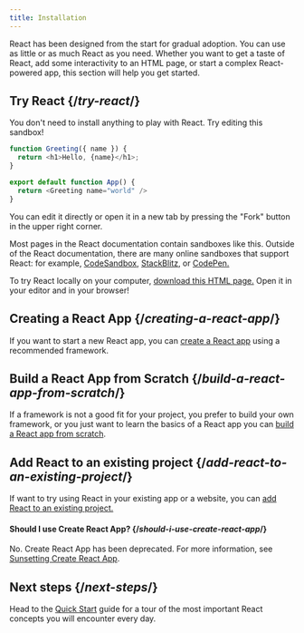 ```yaml
---
title: Installation
---
```


<Intro>

React has been designed from the start for gradual adoption. You can use as little or as much React as you need. Whether you want to get a taste of React, add some interactivity to an HTML page, or start a complex React-powered app, this section will help you get started.

</Intro>

## Try React {/*try-react*/}

You don't need to install anything to play with React. Try editing this sandbox!

<Sandpack>

```js
function Greeting({ name }) {
  return <h1>Hello, {name}</h1>;
}

export default function App() {
  return <Greeting name="world" />
}
```

</Sandpack>

You can edit it directly or open it in a new tab by pressing the "Fork" button in the upper right corner.

Most pages in the React documentation contain sandboxes like this. Outside of the React documentation, there are many online sandboxes that support React: for example, [CodeSandbox](https://codesandbox.io/s/new), [StackBlitz](https://stackblitz.com/fork/react), or [CodePen.](https://codepen.io/pen?template=QWYVwWN)

To try React locally on your computer, [download this HTML page.](https://gist.githubusercontent.com/gaearon/0275b1e1518599bbeafcde4722e79ed1/raw/db72dcbf3384ee1708c4a07d3be79860db04bff0/example.html) Open it in your editor and in your browser!

## Creating a React App {/*creating-a-react-app*/}

If you want to start a new React app, you can [create a React app](/learn/creating-a-react-app) using a recommended framework.

## Build a React App from Scratch {/*build-a-react-app-from-scratch*/}

If a framework is not a good fit for your project, you prefer to build your own framework, or you just want to learn the basics of a React app you can [build a React app from scratch](/learn/build-a-react-app-from-scratch).

## Add React to an existing project {/*add-react-to-an-existing-project*/}

If want to try using React in your existing app or a website, you can [add React to an existing project.](/learn/add-react-to-an-existing-project)


<Note>

#### Should I use Create React App? {/*should-i-use-create-react-app*/}

No. Create React App has been deprecated. For more information, see [Sunsetting Create React App](/blog/2025/02/14/sunsetting-create-react-app).

</Note>

## Next steps {/*next-steps*/}

Head to the [Quick Start](/learn) guide for a tour of the most important React concepts you will encounter every day.
